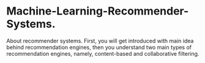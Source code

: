 # Machine-Learning-Recommender-Systems.
About recommender systems. First, you will get introduced with main idea behind recommendation engines, then you understand two main types of recommendation engines, namely, content-based and collaborative filtering.

